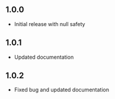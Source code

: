 ## 1.0.0

* Initial release with null safety

## 1.0.1

* Updated documentation

## 1.0.2

* Fixed bug and updated documentation